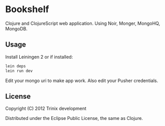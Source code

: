 # Bookshelf

Clojure and ClojureScript web application. Using Noir, Monger, MongoHQ, MongoDB. 

## Usage

Install Leiningen 2 or if installed:

```bash
lein deps
lein run dev
```
Edit your mongo uri to make app work.
Also edit your Pusher credentials.

## License

Copyright (C) 2012 Trinix development

Distributed under the Eclipse Public License, the same as Clojure.

